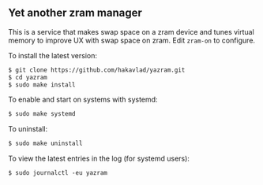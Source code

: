
## Yet another zram manager

This is a service that makes swap space on a zram device and tunes virtual memory to improve UX with swap space on zram. Edit `zram-on` to configure.


To install the latest version:
```bash
$ git clone https://github.com/hakavlad/yazram.git
$ cd yazram
$ sudo make install
```

To enable and start on systems with systemd:
```bash
$ sudo make systemd
```

To uninstall:
```bash
$ sudo make uninstall
```

To view the latest entries in the log (for systemd users):
```
$ sudo journalctl -eu yazram
```
